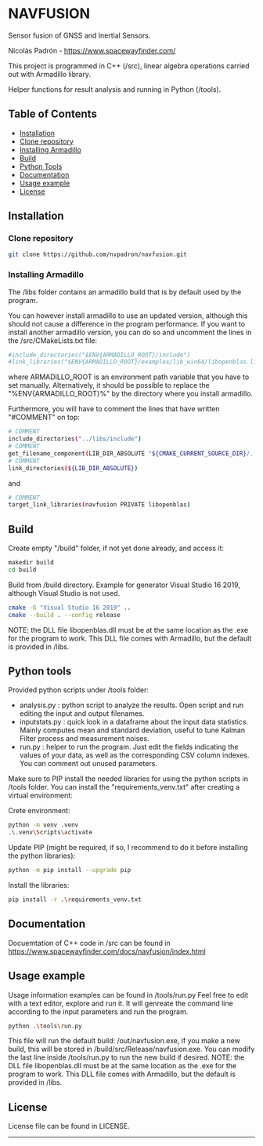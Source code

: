 # NAVFUSION

Sensor fusion of GNSS and Inertial Sensors.

Nicolás Padrón - https://www.spacewayfinder.com/

This project is programmed in C++ (/src), linear algebra operations carried out with Armadillo library.

Helper functions for result analysis and running in Python (/tools).

## Table of Contents

- [Installation](#installation)
- [Clone repository](#clone-repository)
- [Installing Armadillo](#installing-armadillo)
- [Build](#build)
- [Python Tools](#python-tools)
- [Documentation](#documentation)
- [Usage example](#usage-example)
- [License](#license)

## Installation

### Clone repository
```bash
git clone https://github.com/nvpadron/navfusion.git
```

### Installing Armadillo
The /libs folder contains an armadillo build that is by default used by the program.

You can however install armadillo to use an updated version, although this should not cause a difference in the program performance.
If you want to install another armadillo version, you can do so and uncomment the lines in the /src/CMakeLists.txt file:
```bash
#include_directories("$ENV{ARMADILLO_ROOT}/include")
#link_libraries("$ENV{ARMADILLO_ROOT}/examples/lib_win64/libopenblas.lib")
```
where ARMADILLO_ROOT is an environment path variable that you have to set manually. Alternatively, it should be possible to replace the "%ENV{ARMADILLO_ROOT}%" by the directory where you install armadillo.

Furthermore, you will have to comment the lines that have written "#COMMENT" on top:
```bash
# COMMENT
include_directories("../libs/include")
# COMMENT
get_filename_component(LIB_DIR_ABSOLUTE "${CMAKE_CURRENT_SOURCE_DIR}/../libs" ABSOLUTE)
# COMMENT
link_directories(${LIB_DIR_ABSOLUTE})
```
and
```bash
# COMMENT
target_link_libraries(navfusion PRIVATE libopenblas)
```

## Build
Create empty "/build" folder, if not yet done already, and access it:
```bash
makedir build
cd build
```
Build from /build directory. Example for generator Visual Studio 16 2019, although Visual Studio is not used.
```bash
cmake -G "Visual Studio 16 2019" ..
cmake --build . --config release
```
NOTE: the DLL file libopenblas.dll must be at the same location as the .exe for the program to work. This DLL file comes with Armadillo, but the default is provided in /libs.

## Python tools
Provided python scripts under /tools folder:
* analysis.py : python script to analyze the results. Open script and run editing the input and output filenames.
* inputstats.py : quick look in a dataframe about the input data statistics. Mainly computes mean and standard deviation, useful to tune Kalman Filter process and measurement noises.
* run.py : helper to run the program. Just edit the fields indicating the values of your data, as well as the corresponding CSV column indexes. You can comment out unused parameters.

Make sure to PIP install the needed libraries for using the python scripts in /tools folder. You can install the "requirements_venv.txt" after creating a virtual environment:

Crete environment:
```bash
python -m venv .venv
.\.venv\Scripts\activate
```
Update PIP (might be required, if so, I recommend to do it before installing the python libraries):
```bash
python -m pip install --upgrade pip
```
Install the libraries:
```bash
pip install -r .\requirements_venv.txt
```

## Documentation
Docuemtation of C++ code in /src can be found in https://www.spacewayfinder.com/docs/navfusion/index.html

## Usage example
Usage information examples can be found in /tools/run.py
Feel free to edit with a text editor, explore and run it. It will genreate the command line according to the input parameters and run the program.
```bash
python .\tools\run.py
```
This file will run the default build: /out/navfusion.exe, if you make a new build, this will be stored in /build/src/Release/navfusion.exe. You can modify the last line inside /tools/run.py to run the new build if desired.
NOTE: the DLL file libopenblas.dll must be at the same location as the .exe for the program to work. This DLL file comes with Armadillo, but the default is provided in /libs.

## License
License file can be found in LICENSE.

------------------------